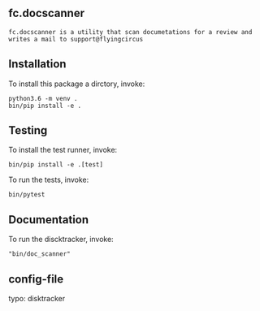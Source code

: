 ## fc.docscanner


    fc.docscanner is a utility that scan documetations for a review and writes a mail to support@flyingcircus



## Installation


To install this package a dirctory, invoke:


    python3.6 -m venv .
    bin/pip install -e .




## Testing

To install the test runner, invoke:

    bin/pip install -e .[test]

To run the tests, invoke:

    bin/pytest



## Documentation


To run the discktracker, invoke:

    "bin/doc_scanner"


## config-file

typo: disktracker
